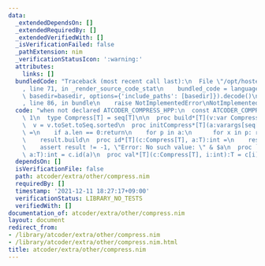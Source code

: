 ```yaml
---
data:
  _extendedDependsOn: []
  _extendedRequiredBy: []
  _extendedVerifiedWith: []
  _isVerificationFailed: false
  _pathExtension: nim
  _verificationStatusIcon: ':warning:'
  attributes:
    links: []
  bundledCode: "Traceback (most recent call last):\n  File \"/opt/hostedtoolcache/Python/3.10.0/x64/lib/python3.10/site-packages/onlinejudge_verify/documentation/build.py\"\
    , line 71, in _render_source_code_stat\n    bundled_code = language.bundle(stat.path,\
    \ basedir=basedir, options={'include_paths': [basedir]}).decode()\n  File \"/opt/hostedtoolcache/Python/3.10.0/x64/lib/python3.10/site-packages/onlinejudge_verify/languages/nim.py\"\
    , line 86, in bundle\n    raise NotImplementedError\nNotImplementedError\n"
  code: "when not declared ATCODER_COMPRESS_HPP:\n  const ATCODER_COMPRESS_HPP* =\
    \ 1\n  type Compress[T] = seq[T]\n\n  proc build*[T](v:var Compress[T]) =\n  \
    \  v = v.toSet.toSeq.sorted\n  proc initCompress*[T](a:varargs[seq[T]]):Compress[T]\
    \ =\n    if a.len == 0:return\n    for p in a:\n      for x in p: result.add(x)\n\
    \    result.build\n  proc id*[T](c:Compress[T], a:T):int =\n    result = c.binarySearch(a)\n\
    \    assert result != -1, \"Error: No such value: \" & $a\n  proc `{}`*[T](c:Compress[T],\
    \ a:T):int = c.id(a)\n  proc val*[T](c:Compress[T], i:int):T = c[i]\n"
  dependsOn: []
  isVerificationFile: false
  path: atcoder/extra/other/compress.nim
  requiredBy: []
  timestamp: '2021-12-11 18:27:17+09:00'
  verificationStatus: LIBRARY_NO_TESTS
  verifiedWith: []
documentation_of: atcoder/extra/other/compress.nim
layout: document
redirect_from:
- /library/atcoder/extra/other/compress.nim
- /library/atcoder/extra/other/compress.nim.html
title: atcoder/extra/other/compress.nim
---
```

